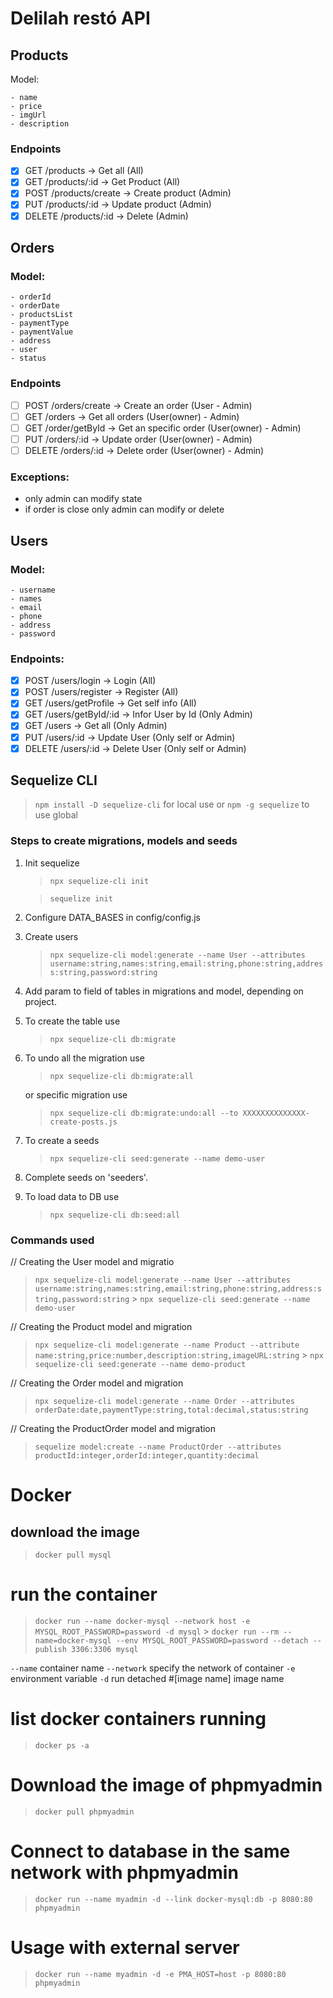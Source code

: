 # Delilah restó API

## Products

Model:

```
- name
- price
- imgUrl
- description
```

### Endpoints

- [x] GET /products -> Get all (All)
- [x] GET /products/:id -> Get Product (All)
- [x] POST /products/create -> Create product (Admin)
- [x] PUT /products/:id -> Update product (Admin)
- [x] DELETE /products/:id -> Delete (Admin)

## Orders

### Model:

```
- orderId
- orderDate
- productsList
- paymentType
- paymentValue
- address
- user
- status
```

### Endpoints

- [ ] POST /orders/create -> Create an order (User - Admin)
- [ ] GET /orders -> Get all orders (User(owner) - Admin)
- [ ] GET /order/getById -> Get an specific order (User(owner) - Admin)
- [ ] PUT /orders/:id -> Update order (User(owner) - Admin)
- [ ] DELETE /orders/:id -> Delete order (User(owner) - Admin)

### Exceptions:

- only admin can modify state
- if order is close only admin can modify or delete

## Users

### Model:

```
- username
- names
- email
- phone
- address
- password
```

### Endpoints:

- [x] POST /users/login -> Login (All)
- [x] POST /users/register -> Register (All)
- [x] GET /users/getProfile -> Get self info (All)
- [x] GET /users/getById/:id -> Infor User by Id (Only Admin)
- [x] GET /users -> Get all (Only Admin)
- [x] PUT /users/:id -> Update User (Only self or Admin)
- [x] DELETE /users/:id -> Delete User (Only self or Admin)

## Sequelize CLI

> `npm install -D sequelize-cli` for local use or
> `npm -g sequelize` to use global

### Steps to create migrations, models and seeds

1. Init sequelize

   > `npx sequelize-cli init`

   > `sequelize init`

2. Configure DATA_BASES in config/config.js
3. Create users
   > `npx sequelize-cli model:generate --name User --attributes username:string,names:string,email:string,phone:string,address:string,password:string`
4. Add param to field of tables in migrations and model, depending on project.
5. To create the table use
   > `npx sequelize-cli db:migrate`
6. To undo all the migration use

   > `npx sequelize-cli db:migrate:all`

   or specific migration use

   > `npx sequelize-cli db:migrate:undo:all --to XXXXXXXXXXXXXX-create-posts.js`

7. To create a seeds
   > `npx sequelize-cli seed:generate --name demo-user`
8. Complete seeds on 'seeders'.
9. To load data to DB use
   > `npx sequelize-cli db:seed:all`

### Commands used

// Creating the User model and migratio

> `npx sequelize-cli model:generate --name User --attributes username:string,names:string,email:string,phone:string,address:string,password:string` > `npx sequelize-cli seed:generate --name demo-user`

// Creating the Product model and migration

> `npx sequelize-cli model:generate --name Product --attribute name:string,price:number,description:string,imageURL:string` > `npx sequelize-cli seed:generate --name demo-product`

// Creating the Order model and migration

> `npx sequelize-cli model:generate --name Order --attributes orderDate:date,paymentType:string,total:decimal,status:string`

// Creating the ProductOrder model and migration

> `sequelize model:create --name ProductOrder --attributes productId:integer,orderId:integer,quantity:decimal`

# Docker

## download the image

> `docker pull mysql`

# run the container

> `docker run --name docker-mysql --network host -e MYSQL_ROOT_PASSWORD=password -d mysql` > `docker run --rm --name=docker-mysql --env MYSQL_ROOT_PASSWORD=password --detach --publish 3306:3306 mysql`

`--name` container name
`--network` specify the network of container
`-e` environment variable
`-d` run detached #[image name] image name

# list docker containers running

> `docker ps -a`

# Download the image of phpmyadmin

> `docker pull phpmyadmin`

# Connect to database in the same network with phpmyadmin

> `docker run --name myadmin -d --link docker-mysql:db -p 8080:80 phpmyadmin`

# Usage with external server

> `docker run --name myadmin -d -e PMA_HOST=host -p 8080:80 phpmyadmin`
